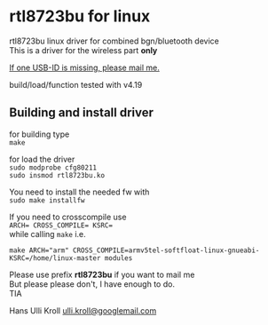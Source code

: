 rtl8723bu for linux
===================

rtl8723bu linux driver for combined bgn/bluetooth device  
This is a driver for the wireless part **only**

<u>If one USB-ID is missing, please mail me.</u>  

build/load/function tested with v4.19  

Building and install driver
---------------------------

for building type  
`make`  

for load the driver  
`sudo modprobe cfg80211`  
`sudo insmod rtl8723bu.ko`  

You need to install the needed fw with  
`sudo make installfw`  

If you need to crosscompile use  
`ARCH= CROSS_COMPILE= KSRC=`  
while calling `make` i.e.  

`make ARCH="arm" CROSS_COMPILE=armv5tel-softfloat-linux-gnueabi- KSRC=/home/linux-master modules`  

Please use prefix **rtl8723bu** if you want to mail me  
But please please don't, I have enough to do.  
TIA  

Hans Ulli Kroll <ulli.kroll@googlemail.com>

